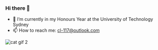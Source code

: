 ### Hi there 👋

- 🔭 I’m currently in my Honours Year at the University of Technology Sydney
- 📫 How to reach me: cl-117@outlook.com

![cat gif 2](https://github.com/cl-117/cl-117/assets/72725446/fd1de39f-3994-4485-b584-925f56f5b972)
